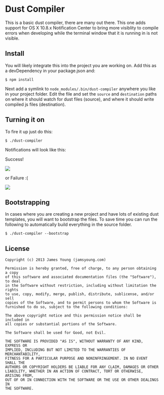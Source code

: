 # Dust Compiler
This is a basic dust compiler, there are many out there. This one adds support
for OS X 10.8.x Notification Center to bring more visiblity to compile errors
when developing while the terminal window that it is running in is not visible.


## Install
You will likely integrate this into the project you are working on.  Add this
as a devDependency in your package.json and:

    $ npm install

Next add a symlink to `node_modules/.bin/dust-compiler` anywhere you like in
your project folder.  Edit the file and set the `source` and `destination`
paths on where it should watch for dust files (source), and where it should
write compiled js files (destination).



## Turning it on
To fire it up just do this:

    $ ./dust-compiler

Notifications will look like this:

Success!

![](http://grab.by/jrgo)

or Failure :(

![](http://grab.by/jrh4)


## Bootstrapping
In cases where you are creating a new project and have lots of existing dust
templates, you will want to bootstrap the files.  To save time you can run
the following to automatically build everything in the source folder.

    $ ./dust-compiler --bootstrap



## License

    Copyright (c) 2013 James Young (jamsyoung.com)

    Permission is hereby granted, free of charge, to any person obtaining a copy
    of this software and associated documentation files (the "Software"), to deal
    in the Software without restriction, including without limitation the rights
    to use, copy, modify, merge, publish, distribute, sublicense, and/or sell
    copies of the Software, and to permit persons to whom the Software is
    furnished to do so, subject to the following conditions:

    The above copyright notice and this permission notice shall be included in
    all copies or substantial portions of the Software.

    The Software shall be used for Good, not Evil.

    THE SOFTWARE IS PROVIDED "AS IS", WITHOUT WARRANTY OF ANY KIND, EXPRESS OR
    IMPLIED, INCLUDING BUT NOT LIMITED TO THE WARRANTIES OF MERCHANTABILITY,
    FITNESS FOR A PARTICULAR PURPOSE AND NONINFRINGEMENT. IN NO EVENT SHALL THE
    AUTHORS OR COPYRIGHT HOLDERS BE LIABLE FOR ANY CLAIM, DAMAGES OR OTHER
    LIABILITY, WHETHER IN AN ACTION OF CONTRACT, TORT OR OTHERWISE, ARISING FROM,
    OUT OF OR IN CONNECTION WITH THE SOFTWARE OR THE USE OR OTHER DEALINGS IN
    THE SOFTWARE.
    
